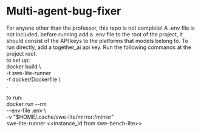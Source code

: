 # Multi-agent-bug-fixer
For anyone other than the professor, this repo is not complete!
A .env file is not included, before running add a .env file to the root of the project, it should consist of the API keys to the platforms that models belong to. To run directly, add a together_ai api key. Run the following commands at the project root.  
to set up:   
docker build \   
  -t swe-lite-runner \
  -f docker/Dockerfile \                     
  .

to run:    
docker run --rm \
  --env-file .env \   
  -v "$HOME/.cache/swe-lite/mirror:/mirror" \
  swe-lite-runner <<instance_id from swe-bench-lite>>
